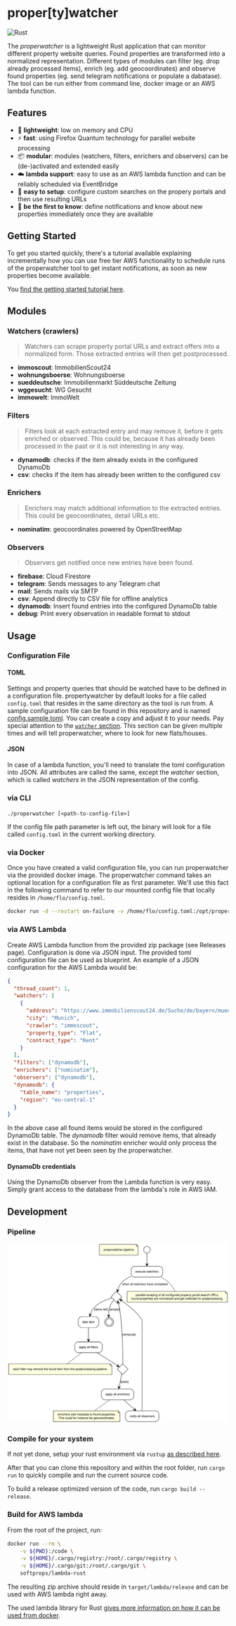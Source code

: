 # proper\[ty\]watcher

![Rust](https://github.com/floschnell/properwatcher/workflows/Rust/badge.svg)

The _properwatcher_ is a lightweight Rust application that can monitor different property website queries. Found properties are transformed into a normalized representation. Different types of modules can filter (eg. drop already processed items), enrich (eg. add geocoordinates) and observe found properties (eg. send telegram notifications or populate a dabatase). The tool can be run either from command line, docker image or an AWS lambda function.

## Features

- 🦋 **lightweight**: low on memory and CPU
- ⚡ **fast**: using Firefox Quantum technology for parallel website processing
- 📦 **modular**: modules (watchers, filters, enrichers and observers) can be (de-)activated and extended easily
- ☁️ **lambda support**: easy to use as an AWS lambda function and can be reliably scheduled via EventBridge
- 👶 **easy to setup**: configure custom searches on the propery portals and then use resulting URLs
- 📣 **be the first to know**: define notifications and know about new properties immediately once they are available

## Getting Started

To get you started quickly, there's a tutorial available explaining incrementally how you can use free tier AWS functionality to schedule runs of the properwatcher tool to get instant notifications, as soon as new properties become available.

You [find the getting started tutorial here](tutorial/0_intro.md).

## Modules

### Watchers (crawlers)

> Watchers can scrape property portal URLs and extract offers into a normalized form. Those extracted entries will then get postprocessed.

- **immoscout**: ImmobilienScout24
- **wohnungsboerse**: Wohnungsboerse
- **sueddeutsche**: Immobilienmarkt Süddeutsche Zeitung
- **wggesucht**: WG Gesucht
- **immowelt**: ImmoWelt

### Filters

> Filters look at each extracted entry and may remove it, before it gets enriched or observed. This could be, because it has already been processed in the past or it is not interesting in any way.

- **dynamodb**: checks if the item already exists in the configured DynamoDb
- **csv**: checks if the item has already been written to the configured csv

### Enrichers

> Enrichers may match additional information to the extracted entries. This could be geocoordinates, detail URLs etc.

- **nominatim**: geocoordinates powered by OpenStreetMap

### Observers

> Observers get notified once new entries have been found.

- **firebase**: Cloud Firestore
- **telegram**: Sends messages to any Telegram chat
- **mail**: Sends mails via SMTP
- **csv**: Append directly to CSV file for offline analytics
- **dynamodb**: Insert found entries into the configured DynamoDb table
- **debug**: Print every observation in readable format to stdout

## Usage

### Configuration File

#### TOML

Settings and property queries that should be watched have to be defined in a configuration file. propertywatcher by default looks for a file called `config.toml` that resides in the same directory as the tool is run from. A sample configuration file can be found in this repository and is named [config.sample.toml](/config.sample.toml). You can create a copy and adjust it to your needs. Pay special attention to the [`watcher` section](config.sample.toml#L21). This section can be given multiple times and will tell properwatcher, where to look for new flats/houses.

#### JSON

In case of a lambda function, you'll need to translate the toml configuration into JSON. All attributes are called the same, except the _watcher_ section, which is called _watchers_ in the JSON representation of the config.

### via CLI

`./properwatcher [<path-to-config-file>]`

If the config file path parameter is left out, the binary will look for a file called `config.toml` in the current working directory.

### via Docker

Once you have created a valid configuration file, you can run properwatcher via the provided docker image. The properwatcher command takes an optional location for a configuration file as first parameter. We'll use this fact in the following command to refer to our mounted config file that locally resides in `/home/flo/config.toml`.

```bash
docker run -d --restart on-failure -v /home/flo/config.toml:/opt/properwatcher.toml --name properwatcher floschnell/properwatcher /opt/properwatcher.toml
```

### via AWS Lambda

Create AWS Lambda function from the provided zip package (see Releases page). Configuration is done via JSON input. The provided toml configuration file can be used as blueprint. An example of a JSON configuration for the AWS Lambda would be:

```json
{
  "thread_count": 1,
  "watchers": [
    {
      "address": "https://www.immobilienscout24.de/Suche/de/bayern/muenchen-kreis/wohnung-mieten?enteredFrom=one_step_search",
      "city": "Munich",
      "crawler": "immoscout",
      "property_type": "Flat",
      "contract_type": "Rent"
    }
  ],
  "filters": ["dynamodb"],
  "enrichers": ["nominatim"],
  "observers": ["dynamodb"],
  "dynamodb": {
    "table_name": "properties",
    "region": "eu-central-1"
  }
}
```

In the above case all found items would be stored in the configured DynamoDb table. The _dynamodb_ filter would remove items, that already exist in the database. So the _nominatim_ enricher would only process the items, that have not yet been seen by the properwatcher.

#### DynamoDb credentials

Using the DynamoDb observer from the Lambda function is very easy. Simply grant access to the database from the lambda's role in AWS IAM.

## Development

### Pipeline

![Properwatcher Pipeline](pipeline.svg)

### Compile for your system

If not yet done, setup your rust environment via `rustup` [as described here](https://www.rust-lang.org/tools/install).

After that you can clone this repository and within the root folder, run `cargo run` to quickly compile and run the current source code.

To build a release optimized version of the code, run `cargo build --release`.

### Build for AWS lambda

From the root of the project, run:

```bash
docker run --rm \
    -v ${PWD}:/code \
    -v ${HOME}/.cargo/registry:/root/.cargo/registry \
    -v ${HOME}/.cargo/git:/root/.cargo/git \
    softprops/lambda-rust
```

The resulting zip archive should reside in `target/lambda/release` and can be used with AWS lambda right away.

The used lambda library for Rust [gives more information on how it can be used from docker](https://github.com/awslabs/aws-lambda-rust-runtime#docker).

